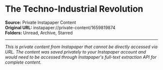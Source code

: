 # The Techno-Industrial Revolution

**Source:** Private Instapaper Content  
**Original URL:** instapaper://private-content/1659819874  
**Folders:** Unread, Archive, Starred  

---

*This is private content from Instapaper that cannot be directly accessed via URL. The content was saved privately to your Instapaper account and would need to be accessed through Instapaper's full-text extraction API for complete content.*